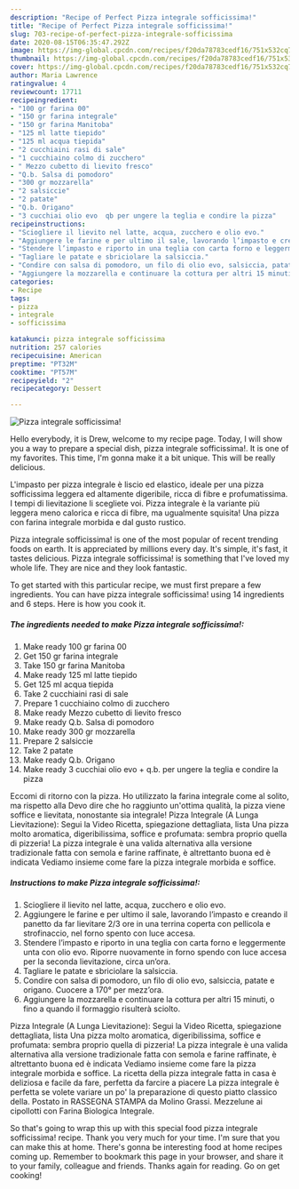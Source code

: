 ```yaml
---
description: "Recipe of Perfect Pizza integrale sofficissima!"
title: "Recipe of Perfect Pizza integrale sofficissima!"
slug: 703-recipe-of-perfect-pizza-integrale-sofficissima
date: 2020-08-15T06:35:47.292Z
image: https://img-global.cpcdn.com/recipes/f20da78783cedf16/751x532cq70/pizza-integrale-sofficissima-recipe-main-photo.jpg
thumbnail: https://img-global.cpcdn.com/recipes/f20da78783cedf16/751x532cq70/pizza-integrale-sofficissima-recipe-main-photo.jpg
cover: https://img-global.cpcdn.com/recipes/f20da78783cedf16/751x532cq70/pizza-integrale-sofficissima-recipe-main-photo.jpg
author: Maria Lawrence
ratingvalue: 4
reviewcount: 17711
recipeingredient:
- "100 gr farina 00"
- "150 gr farina integrale"
- "150 gr farina Manitoba"
- "125 ml latte tiepido"
- "125 ml acqua tiepida"
- "2 cucchiaini rasi di sale"
- "1 cucchiaino colmo di zucchero"
- " Mezzo cubetto di lievito fresco"
- "Q.b. Salsa di pomodoro"
- "300 gr mozzarella"
- "2 salsiccie"
- "2 patate"
- "Q.b. Origano"
- "3 cucchiai olio evo  qb per ungere la teglia e condire la pizza"
recipeinstructions:
- "Sciogliere il lievito nel latte, acqua, zucchero e olio evo."
- "Aggiungere le farine e per ultimo il sale, lavorando l’impasto e creando il panetto da far lievitare 2/3 ore in una terrina coperta con pellicola e strofinaccio, nel forno spento con luce accesa."
- "Stendere l’impasto e riporto in una teglia con carta forno e leggermente unta con olio evo. Riporre nuovamente in forno spendo con luce accesa per la seconda lievitazione, circa un’ora."
- "Tagliare le patate e sbriciolare la salsiccia."
- "Condire con salsa di pomodoro, un filo di olio evo, salsiccia, patate e origano. Cuocere a 170° per mezz’ora."
- "Aggiungere la mozzarella e continuare la cottura per altri 15 minuti, o fino a quando il formaggio risulterà sciolto."
categories:
- Recipe
tags:
- pizza
- integrale
- sofficissima

katakunci: pizza integrale sofficissima 
nutrition: 257 calories
recipecuisine: American
preptime: "PT32M"
cooktime: "PT57M"
recipeyield: "2"
recipecategory: Dessert

---
```



![Pizza integrale sofficissima!](https://img-global.cpcdn.com/recipes/f20da78783cedf16/751x532cq70/pizza-integrale-sofficissima-recipe-main-photo.jpg)

Hello everybody, it is Drew, welcome to my recipe page. Today, I will show you a way to prepare a special dish, pizza integrale sofficissima!. It is one of my favorites. This time, I'm gonna make it a bit unique. This will be really delicious.

L&#39;impasto per pizza integrale è liscio ed elastico, ideale per una pizza sofficissima leggera ed altamente digeribile, ricca di fibre e profumatissima. I tempi di lievitazione li scegliete voi. Pizza integrale è la variante più leggera meno calorica e ricca di fibre, ma ugualmente squisita! Una pizza con farina integrale morbida e dal gusto rustico.

Pizza integrale sofficissima! is one of the most popular of recent trending foods on earth. It is appreciated by millions every day. It's simple, it's fast, it tastes delicious. Pizza integrale sofficissima! is something that I've loved my whole life. They are nice and they look fantastic.


To get started with this particular recipe, we must first prepare a few ingredients. You can have pizza integrale sofficissima! using 14 ingredients and 6 steps. Here is how you cook it.

<!--inarticleads1-->

##### The ingredients needed to make Pizza integrale sofficissima!:

1. Make ready 100 gr farina 00
1. Get 150 gr farina integrale
1. Take 150 gr farina Manitoba
1. Make ready 125 ml latte tiepido
1. Get 125 ml acqua tiepida
1. Take 2 cucchiaini rasi di sale
1. Prepare 1 cucchiaino colmo di zucchero
1. Make ready  Mezzo cubetto di lievito fresco
1. Make ready Q.b. Salsa di pomodoro
1. Make ready 300 gr mozzarella
1. Prepare 2 salsiccie
1. Take 2 patate
1. Make ready Q.b. Origano
1. Make ready 3 cucchiai olio evo + q.b. per ungere la teglia e condire la pizza


Eccomi di ritorno con la pizza. Ho utilizzato la farina integrale come al solito, ma rispetto alla Devo dire che ho raggiunto un&#39;ottima qualità, la pizza viene soffice e lievitata, nonostante sia integrale! Pizza Integrale (A Lunga Lievitazione): Segui la Video Ricetta, spiegazione dettagliata, lista Una pizza molto aromatica, digeribilissima, soffice e profumata: sembra proprio quella di pizzeria! La pizza integrale è una valida alternativa alla versione tradizionale fatta con semola e farine raffinate, è altrettanto buona ed è indicata Vediamo insieme come fare la pizza integrale morbida e soffice. 

<!--inarticleads2-->

##### Instructions to make Pizza integrale sofficissima!:

1. Sciogliere il lievito nel latte, acqua, zucchero e olio evo.
1. Aggiungere le farine e per ultimo il sale, lavorando l’impasto e creando il panetto da far lievitare 2/3 ore in una terrina coperta con pellicola e strofinaccio, nel forno spento con luce accesa.
1. Stendere l’impasto e riporto in una teglia con carta forno e leggermente unta con olio evo. Riporre nuovamente in forno spendo con luce accesa per la seconda lievitazione, circa un’ora.
1. Tagliare le patate e sbriciolare la salsiccia.
1. Condire con salsa di pomodoro, un filo di olio evo, salsiccia, patate e origano. Cuocere a 170° per mezz’ora.
1. Aggiungere la mozzarella e continuare la cottura per altri 15 minuti, o fino a quando il formaggio risulterà sciolto.


Pizza Integrale (A Lunga Lievitazione): Segui la Video Ricetta, spiegazione dettagliata, lista Una pizza molto aromatica, digeribilissima, soffice e profumata: sembra proprio quella di pizzeria! La pizza integrale è una valida alternativa alla versione tradizionale fatta con semola e farine raffinate, è altrettanto buona ed è indicata Vediamo insieme come fare la pizza integrale morbida e soffice. La ricetta della pizza integrale fatta in casa è deliziosa e facile da fare, perfetta da farcire a piacere La pizza integrale è perfetta se volete variare un po&#39; la preparazione di questo piatto classico della. Postato in RASSEGNA STAMPA da Molino Grassi. Mezzelune ai cipollotti con Farina Biologica Integrale. 

So that's going to wrap this up with this special food pizza integrale sofficissima! recipe. Thank you very much for your time. I'm sure that you can make this at home. There's gonna be interesting food at home recipes coming up. Remember to bookmark this page in your browser, and share it to your family, colleague and friends. Thanks again for reading. Go on get cooking!
